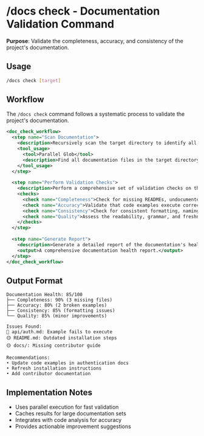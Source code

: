 # /docs check - Documentation Validation Command

**Purpose**: Validate the completeness, accuracy, and consistency of the project's documentation.

## Usage
```bash
/docs check [target]
```

## Workflow

The `/docs check` command follows a systematic process to validate the project's documentation.

```xml
<doc_check_workflow>
  <step name="Scan Documentation">
    <description>Recursively scan the target directory to identify all documentation files and build a model of the documentation structure.</description>
    <tool_usage>
      <tool>Parallel Glob</tool>
      <description>Find all documentation files in the target directory.</description>
    </tool_usage>
  </step>
  
  <step name="Perform Validation Checks">
    <description>Perform a comprehensive set of validation checks on the documentation, including checking for completeness, accuracy, consistency, and quality.</description>
    <checks>
      <check name="Completeness">Check for missing READMEs, undocumented functions, and incomplete tutorials.</check>
      <check name="Accuracy">Validate that code examples execute correctly and that API documentation matches the implementation.</check>
      <check name="Consistency">Check for consistent formatting, naming conventions, and documentation structure.</check>
      <check name="Quality">Assess the readability, grammar, and freshness of the content.</check>
    </checks>
  </step>
  
  <step name="Generate Report">
    <description>Generate a detailed report of the documentation's health, including a quality score, a list of any issues found, and a set of actionable recommendations for improvement.</description>
    <output>A comprehensive documentation health report.</output>
  </step>
</doc_check_workflow>
```

## Output Format
```
Documentation Health: 85/100
├── Completeness: 90% (3 missing files)
├── Accuracy: 80% (2 broken examples)
├── Consistency: 85% (formatting issues)
└── Quality: 85% (minor improvements)

Issues Found:
🔴 api/auth.md: Example fails to execute
🟡 README.md: Outdated installation steps
🟡 docs/: Missing contributor guide

Recommendations:
• Update code examples in authentication docs
• Refresh installation instructions
• Add contributor documentation
```

## Implementation Notes
- Uses parallel execution for fast validation
- Caches results for large documentation sets
- Integrates with code analysis for accuracy
- Provides actionable improvement suggestions